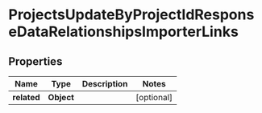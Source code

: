 

# ProjectsUpdateByProjectIdResponseDataRelationshipsImporterLinks


## Properties

| Name | Type | Description | Notes |
|------------ | ------------- | ------------- | -------------|
|**related** | **Object** |  |  [optional] |



